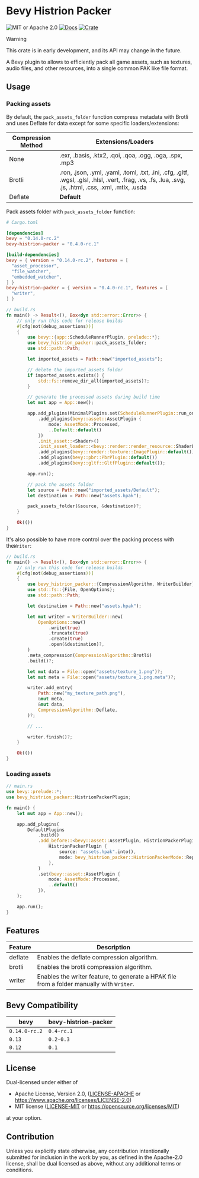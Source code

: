 # Bevy Histrion Packer

![MIT or Apache 2.0](https://img.shields.io/badge/License-MIT%20or%20Apache%202.0-blue.svg)
[![Docs](https://docs.rs/bevy-histrion-packer/badge.svg)](https://docs.rs/bevy-histrion-packer)
[![Crate](https://img.shields.io/crates/v/bevy-histrion-packer.svg)](https://crates.io/crates/bevy-histrion-packer)

> [!WARNING]
> This crate is in early development, and its API may change in the future.

A Bevy plugin to allows to efficiently pack all game assets, such as textures, audio files, and other resources, into a single common PAK like file format.

## Usage

### Packing assets

By default, the `pack_assets_folder` function compress metadata with Brotli and uses Deflate for data except for some specific loaders/extensions:

|Compression Method|Extensions/Loaders|
|------------------|------------------|
|None              |.exr, .basis, .ktx2, .qoi, .qoa, .ogg, .oga, .spx, .mp3|
|Brotli            |.ron, .json, .yml, .yaml, .toml, .txt, .ini, .cfg, .gltf, .wgsl, .glsl, .hlsl, .vert, .frag, .vs, .fs, .lua, .svg, .js, .html, .css, .xml, .mtlx, .usda|
|Deflate           |**Default**|

Pack assets folder with `pack_assets_folder` function:

```toml
# Cargo.toml

[dependencies]
bevy = "0.14.0-rc.2"
bevy-histrion-packer = "0.4.0-rc.1"

[build-dependencies]
bevy = { version = "0.14.0-rc.2", features = [
  "asset_processor",
  "file_watcher",
  "embedded_watcher",
] }
bevy-histrion-packer = { version = "0.4.0-rc.1", features = [
  "writer",
] }
```

```rust
// build.rs
fn main() -> Result<(), Box<dyn std::error::Error>> {
    // only run this code for release builds
    #[cfg(not(debug_assertions))]
    {
        use bevy::{app::ScheduleRunnerPlugin, prelude::*};
        use bevy_histrion_packer::pack_assets_folder;
        use std::path::Path;

        let imported_assets = Path::new("imported_assets");

        // delete the imported_assets folder
        if imported_assets.exists() {
            std::fs::remove_dir_all(imported_assets)?;
        }

        // generate the processed assets during build time
        let mut app = App::new();

        app.add_plugins(MinimalPlugins.set(ScheduleRunnerPlugin::run_once()))
            .add_plugins(bevy::asset::AssetPlugin {
                mode: AssetMode::Processed,
                ..Default::default()
            })
            .init_asset::<Shader>()
            .init_asset_loader::<bevy::render::render_resource::ShaderLoader>()
            .add_plugins(bevy::render::texture::ImagePlugin::default())
            .add_plugins(bevy::pbr::PbrPlugin::default())
            .add_plugins(bevy::gltf::GltfPlugin::default());

        app.run();

        // pack the assets folder
        let source = Path::new("imported_assets/Default");
        let destination = Path::new("assets.hpak");

        pack_assets_folder(&source, &destination)?;
    }

    Ok(())
}
```

It's also possible to have more control over the packing process with the`Writer`:

```rust
// build.rs
fn main() -> Result<(), Box<dyn std::error::Error>> {
    // only run this code for release builds
    #[cfg(not(debug_assertions))]
    {
        use bevy_histrion_packer::{CompressionAlgorithm, WriterBuilder};
        use std::fs::{File, OpenOptions};
        use std::path::Path;

        let destination = Path::new("assets.hpak");

        let mut writer = WriterBuilder::new(
            OpenOptions::new()
                .write(true)
                .truncate(true)
                .create(true)
                .open(&destination)?,
        )
        .meta_compression(CompressionAlgorithm::Brotli)
        .build()?;

        let mut data = File::open("assets/texture_1.png")?;
        let mut meta = File::open("assets/texture_1.png.meta")?;

        writer.add_entry(
            Path::new("my_texture_path.png"),
            &mut meta,
            &mut data,
            CompressionAlgorithm::Deflate,
        )?;

        // ...

        writer.finish()?;
    }

    Ok(())
}
```

### Loading assets

```rust
// main.rs
use bevy::prelude::*;
use bevy_histrion_packer::HistrionPackerPlugin;

fn main() {
    let mut app = App::new();

    app.add_plugins(
        DefaultPlugins
            .build()
            .add_before::<bevy::asset::AssetPlugin, HistrionPackerPlugin>(
                HistrionPackerPlugin {
                    source: "assets.hpak".into(),
                    mode: bevy_histrion_packer::HistrionPackerMode::ReplaceDefaultProcessed,
                },
            )
            .set(bevy::asset::AssetPlugin {
                mode: AssetMode::Processed,
                ..default()
            }),
    );

    app.run();
}
```

## Features

|Feature|Description|
|-|-|
|deflate|Enables the deflate compression algorithm.|
|brotli|Enables the brotli compression algorithm.|
|writer|Enables the writer feature, to generate a HPAK file from a folder manually with `Writer`.|

## Bevy Compatibility

| bevy          | bevy-histrion-packer |
|---------------|----------------------|
| `0.14.0-rc.2` | `0.4-rc.1`           |
| `0.13`        | `0.2-0.3`            |
| `0.12`        | `0.1`                |

## License

Dual-licensed under either of

- Apache License, Version 2.0, ([LICENSE-APACHE](/LICENSE-APACHE) or <https://www.apache.org/licenses/LICENSE-2.0>)
- MIT license ([LICENSE-MIT](/LICENSE-MIT) or <https://opensource.org/licenses/MIT>)

at your option.

## Contribution

Unless you explicitly state otherwise, any contribution intentionally submitted
for inclusion in the work by you, as defined in the Apache-2.0 license, shall be dual licensed as above, without any
additional terms or conditions.
